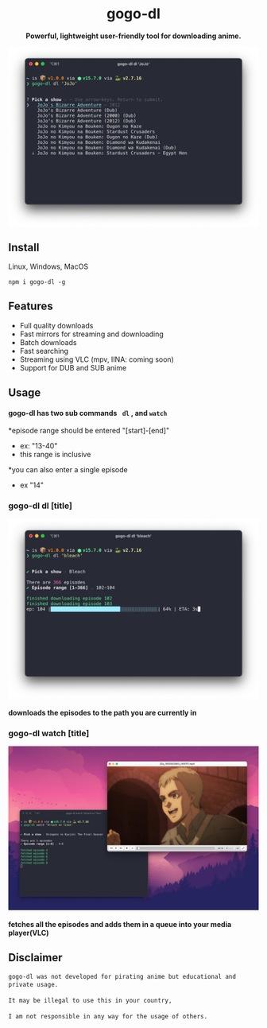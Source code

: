 

<h1 align="center">gogo-dl</h1>
<p align="center">
  <b> Powerful, lightweight user-friendly tool for downloading anime.</b>
</p>

<img src = "https://github.com/naveengovind/gogo-dl/blob/main/exampleImages/Screen%20Shot%202021-02-02%20at%206.44.33%20PM.png?raw=true" align="center"> </img>


## Install

Linux, Windows, MacOS
```
npm i gogo-dl -g
```
## Features

- Full quality downloads
- Fast mirrors for streaming and downloading
- Batch downloads
- Fast searching
- Streaming using VLC (mpv, IINA: coming soon)
- Support for DUB and SUB anime

## Usage

#### gogo-dl has two sub commands ``` dl``` , and ```watch```

*episode range should be entered "[start]-[end]"
* ex:  "13-40"
* this range is inclusive

*you can also enter a single episode
- ex "14"

### gogo-dl dl [title]

<img src = "https://github.com/naveengovind/gogo-dl/blob/main/exampleImages/Screen%20Shot%202021-02-02%20at%206.44.07%20PM.png?raw=true" align="center"> </img>

#### downloads the episodes to the path you are currently in

### gogo-dl watch [title]

<img src = "https://github.com/naveengovind/gogo-dl/blob/main/exampleImages/Screen%20Shot%202021-02-02%20at%206.42.39%20PM.png?raw=true" align="center"> </img>

#### fetches all the episodes and adds them in a queue into your media player(VLC)

## Disclaimer

```
gogo-dl was not developed for pirating anime but educational and private usage.

It may be illegal to use this in your country,

I am not responsible in any way for the usage of others.
```
